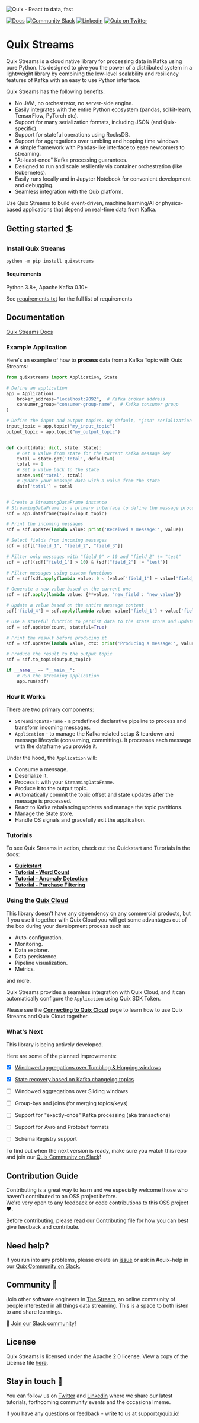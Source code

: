 ![Quix - React to data, fast](https://github.com/quixio/quix-streams/blob/main/images/quixstreams-banner.jpg)

[![Docs](https://img.shields.io/badge/-Docs-red?logo=read-the-docs)](https://quix.io/docs/quix-streams/introduction.html)
[![Community Slack](https://img.shields.io/badge/Community%20Slack-blueviolet?logo=slack)](https://quix.io/slack-invite)
[![Linkedin](https://img.shields.io/badge/LinkedIn-0A66C2.svg?logo=linkedin)](https://www.linkedin.com/company/70925173/)
[![Quix on Twitter](https://img.shields.io/twitter/url?label=Twitter&style=social&url=https%3A%2F%2Ftwitter.com%2Fquix_io)](https://twitter.com/quix_io)

# Quix Streams

Quix Streams is a cloud native library for processing data in Kafka using pure Python. It’s designed to give you the power of a distributed system in a lightweight library by combining the low-level scalability and resiliency features of Kafka with an easy to use Python interface.

Quix Streams has the following benefits:

- No JVM, no orchestrator, no server-side engine.
- Easily integrates with the entire Python ecosystem (pandas, scikit-learn, TensorFlow, PyTorch etc).
- Support for many serialization formats, including JSON (and Quix-specific).
- Support for stateful operations using RocksDB.
- Support for aggregations over tumbling and hopping time windows
- A simple framework with Pandas-like interface to ease newcomers to streaming.
- "At-least-once" Kafka processing guarantees.
- Designed to run and scale resiliently via container orchestration (like Kubernetes).
- Easily runs locally and in Jupyter Notebook for convenient development and debugging.
- Seamless integration with the Quix platform.

Use Quix Streams to build event-driven, machine learning/AI or physics-based applications that depend on real-time data from Kafka.


## Getting started 🏄


### Install Quix Streams

```shell
python -m pip install quixstreams
```

#### Requirements
Python 3.8+, Apache Kafka 0.10+

See [requirements.txt](https://github.com/quixio/quix-streams/blob/main/requirements.txt) for the full list of requirements

## Documentation
[Quix Streams Docs](https://quix.io/docs/quix-streams/introduction.html)

### Example Application

Here's an example of how to <b>process</b> data from a Kafka Topic with Quix Streams:

```python
from quixstreams import Application, State

# Define an application
app = Application(
    broker_address="localhost:9092",  # Kafka broker address
    consumer_group="consumer-group-name",  # Kafka consumer group
)

# Define the input and output topics. By default, "json" serialization will be used
input_topic = app.topic("my_input_topic")
output_topic = app.topic("my_output_topic")


def count(data: dict, state: State):
    # Get a value from state for the current Kafka message key
    total = state.get('total', default=0)
    total += 1
    # Set a value back to the state
    state.set('total', total)
    # Update your message data with a value from the state
    data['total'] = total


# Create a StreamingDataFrame instance
# StreamingDataFrame is a primary interface to define the message processing pipeline
sdf = app.dataframe(topic=input_topic)

# Print the incoming messages
sdf = sdf.update(lambda value: print('Received a message:', value))

# Select fields from incoming messages
sdf = sdf[["field_1", "field_2", "field_3"]]

# Filter only messages with "field_0" > 10 and "field_2" != "test"
sdf = sdf[(sdf["field_1"] > 10) & (sdf["field_2"] != "test")]

# Filter messages using custom functions
sdf = sdf[sdf.apply(lambda value: 0 < (value['field_1'] + value['field_3']) < 1000)]

# Generate a new value based on the current one
sdf = sdf.apply(lambda value: {**value, 'new_field': 'new_value'})

# Update a value based on the entire message content
sdf['field_4'] = sdf.apply(lambda value: value['field_1'] + value['field_3'])

# Use a stateful function to persist data to the state store and update the value in place
sdf = sdf.update(count, stateful=True)

# Print the result before producing it
sdf = sdf.update(lambda value, ctx: print('Producing a message:', value))

# Produce the result to the output topic 
sdf = sdf.to_topic(output_topic)

if __name__ == "__main__":
    # Run the streaming application 
    app.run(sdf)

```


### How It Works
There are two primary components:
- `StreamingDataFrame` - a predefined declarative pipeline to process and transform incoming messages.
- `Application` - to manage the Kafka-related setup & teardown and message lifecycle (consuming, committing). It processes each message with the dataframe you provide it.

Under the hood, the `Application` will:
- Consume a message.
- Deserialize it.
- Process it with your `StreamingDataFrame`.
- Produce it to the output topic.
- Automatically commit the topic offset and state updates after the message is processed.
- React to Kafka rebalancing updates and manage the topic partitions.
- Manage the State store.
- Handle OS signals and gracefully exit the application.

### Tutorials

To see Quix Streams in action, check out the Quickstart and Tutorials in the docs: 

- [**Quickstart**](https://quix.io/docs/quix-streams/quickstart.html)
- [**Tutorial - Word Count**](https://quix.io/docs/quix-streams/tutorials/word-count/tutorial.html)
- [**Tutorial - Anomaly Detection**](https://quix.io/docs/quix-streams/tutorials/anomaly-detection/tutorial.html)
- [**Tutorial - Purchase Filtering**](https://quix.io/docs/quix-streams/tutorials/purchase-filtering/tutorial.html)


### Using the [Quix Cloud](https://quix.io/)

This library doesn't have any dependency on any commercial products, but if you use it together with Quix Cloud you will get some advantages out of the box during your development process such as:
- Auto-configuration.
- Monitoring.
- Data explorer.
- Data persistence.
- Pipeline visualization.
- Metrics.

and more.

Quix Streams provides a seamless integration with Quix Cloud, and it can automatically configure the `Application` using Quix SDK Token.

Please see the [**Connecting to Quix Cloud**](https://quix.io/docs/quix-streams/quix-platform.html) page 
to learn how to use Quix Streams and Quix Cloud together.

### What's Next

This library is being actively developed. 

Here are some of the planned improvements:

- [x] [Windowed aggregations over Tumbling & Hopping windows](https://quix.io/docs/quix-streams/v2-0-latest/windowing.html)
- [x] [State recovery based on Kafka changelog topics](https://quix.io/docs/quix-streams/advanced/stateful-processing.html#fault-tolerance-recovery)
- [ ] Windowed aggregations over Sliding windows
- [ ] Group-bys and joins (for merging topics/keys)
- [ ] Support for "exactly-once" Kafka processing (aka transactions)
- [ ] Support for Avro and Protobuf formats
- [ ] Schema Registry support


To find out when the next version is ready, make sure you watch this repo 
and join our [Quix Community on Slack](https://quix.io/slack-invite)! 

## Contribution Guide

Contributing is a great way to learn and we especially welcome those who haven't contributed to an OSS project before.
<br>
We're very open to any feedback or code contributions to this OSS project ❤️. 

Before contributing, please read our [Contributing](https://github.com/quixio/quix-streams/blob/main/CONTRIBUTING.md) file for how you can best give feedback and contribute. 

## Need help?

If you run into any problems, please create an [issue](https://github.com/quixio/quix-streams/issues) or ask in #quix-help in our [Quix Community on Slack](https://quix.io/slack-invite).  

## Community 👭

Join other software engineers in [The Stream](https://quix.io/slack-invite), an online community of people interested in all things data streaming. This is a space to both listen to and share learnings.

🙌  [Join our Slack community!](https://quix.io/slack-invite)

## License

Quix Streams is licensed under the Apache 2.0 license. View a copy of the License file [here](https://github.com/quixio/quix-streams/blob/main/LICENSE).

## Stay in touch 👋

You can follow us on [Twitter](https://twitter.com/quix_io) and [Linkedin](https://www.linkedin.com/company/70925173) where we share our latest tutorials, forthcoming community events and the occasional meme.  

If you have any questions or feedback - write to us at support@quix.io!
